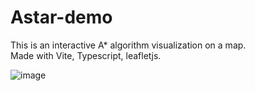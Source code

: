 # Astar-demo
This is an interactive A* algorithm visualization on a map.  
Made with Vite, Typescript, leafletjs.  

![image](https://github.com/Justas-Kaulakis/Astar-demo/assets/63920269/dda2f3a3-2012-4f80-9e24-7ae8454ae37c)
